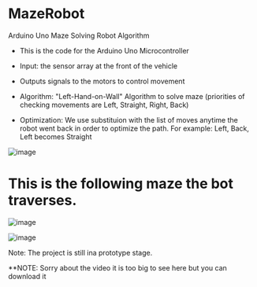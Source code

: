 MazeRobot
=========

Arduino Uno Maze Solving Robot Algorithm
 * This is the code for the Arduino Uno Microcontroller
 * Input: the sensor array at the front of the vehicle
 * Outputs signals to the motors to control movement
 
 * Algorithm: "Left-Hand-on-Wall" Algorithm to solve maze (priorities of checking movements are Left, Straight, Right, Back)
 * Optimization: We use substituion with the list of moves anytime the robot went back in order to optimize the path. For example: Left, Back, Left becomes Straight 
 
 ![image](https://user-images.githubusercontent.com/53126149/61595073-362ec600-ac10-11e9-8b1c-bd9b760a36e2.png)

 
 
 
 # This is the following maze the bot traverses.

 
 ![image](https://user-images.githubusercontent.com/53126149/61595052-efd96700-ac0f-11e9-90df-4e8e758c4fe0.png)
 
 
 

![image](https://user-images.githubusercontent.com/53126149/61595091-7ee67f00-ac10-11e9-8409-649b56b9df69.png)


Note: The project is still ina prototype stage.

**NOTE: Sorry about the video it is too big to see here but you can download it
